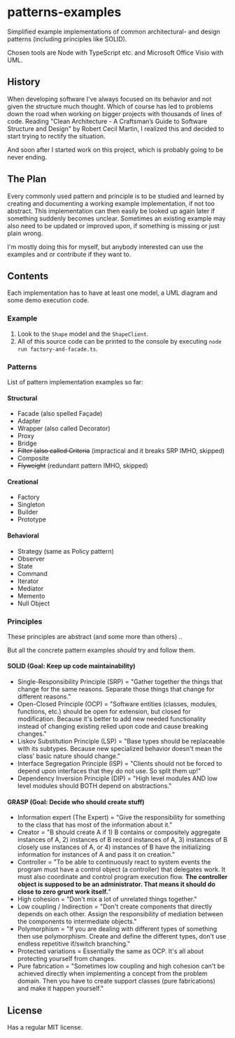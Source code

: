 
# patterns-examples

Simplified example implementations of common architectural- and design patterns (including principles like SOLID).

Chosen tools are Node with TypeScript etc. and Microsoft Office Visio with UML.

## History

When developing software I've always focused on its behavior and not given the structure much thought. Which of course has led to problems down the road when working on bigger projects with thousands of lines of code. Reading "Clean Architecture - A Craftsman’s Guide to Software Structure and Design" by Robert Cecil Martin, I realized this and decided to start trying to rectify the situation.

And soon after I started work on this project, which is probably going to be never ending.

## The Plan

Every commonly used pattern and principle is to be studied and learned by creating and documenting a working example implementation, if not too abstract. This implementation can then easily be looked up again later if something suddenly becomes unclear. Sometimes an existing example may also need to be updated or improved upon, if something is missing or just plain wrong.

I'm mostly doing this for myself, but anybody interested can use the examples and or contribute if they want to.

## Contents

Each implementation has to have at least one model, a UML diagram and some demo execution code.

### Example

1. Look to the <code>Shape</code> model and the <code>ShapeClient</code>.
2. All of this source code can be printed to the console by executing <code>node run factory-and-facade.ts</code>.

### Patterns

List of pattern implementation examples so far:

#### Structural

- Facade (also spelled Façade)
- Adapter
- Wrapper (also called Decorator)
- Proxy
- Bridge
- ~~Filter (also called Criteria~~ (impractical and it breaks SRP IMHO, skipped)
- Composite
- ~~Flyweight~~ (redundant pattern IMHO, skipped)

#### Creational

- Factory
- Singleton
- Builder
- Prototype

#### Behavioral

- Strategy (same as Policy pattern)
- Observer
- State
- Command
- Iterator
- Mediator
- Memento
- Null Object

### Principles

These principles are abstract (and some more than others) ..

But all the concrete pattern examples *should* try and follow them.

#### SOLID (Goal: Keep up code maintainability)

- Single-Responsibility Principle (SRP) = "Gather together the things that change for the same reasons. Separate those things that change for different reasons."
- Open-Closed Principle (OCP) = "Software entities (classes, modules, functions, etc.) should be open for extension, but closed for modification. Because it's better to add new needed functionality instead of changing existing relied upon code and cause breaking changes."
- Liskov Substitution Principle (LSP) = "Base types should be replaceable with its subtypes. Because new specialized behavior doesn't mean the class' basic nature should change."
- Interface Segregation Principle (ISP) = "Clients should not be forced to depend upon interfaces that they do not use. So split them up!”
- Dependency Inversion Principle (DIP) = "High level modules AND low level modules should BOTH depend on abstractions."

#### GRASP (Goal: Decide who should create stuff)

- Information expert (The Expert) = "Give the responsibility for something to the class that has most of the information about it."
- Creator = "B should create A if 1) B contains or compositely aggregate instances of A, 2) instances of B record instances of A, 3) instances of B closely use instances of A, or 4) instances of B have the initializing information for instances of A and pass it on creation."
- Controller = "To be able to continuously react to system events the program must have a control object (a controller) that delegates work. It must also coordinate and control program execution flow. **The controller object is supposed to be an administrator. That means it should do close to zero grunt work itself.**"
- High cohesion = "Don't mix a lot of unrelated things together."
- Low coupling / Indirection = "Don't create components that directly depends on each other. Assign the responsibility of mediation between the components to intermediate objects."
- Polymorphism = "If you are dealing with different types of something then use polymorphism. Create and define the different types, don't use endless repetitive if/switch branching."
- Protected variations = Essentially the same as OCP. It's all about protecting yourself from changes.
- Pure fabrication = "Sometimes low coupling and high cohesion can't be achieved directly when implementing a concept from the problem domain. Then you have to create support classes (pure fabrications) and make it happen yourself."

## License

Has a regular MIT license.
